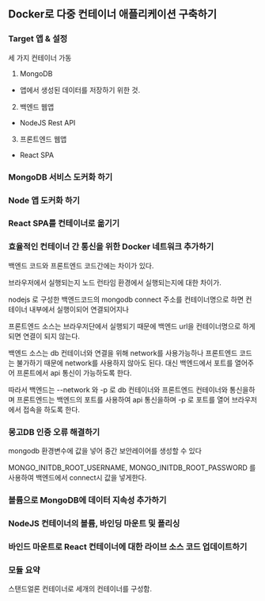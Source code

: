 ## Docker로 다중 컨테이너 애플리케이션 구축하기

### Target 앱 & 설정

세 가지 컨테이너 가동

1. MongoDB

- 앱에서 생성된 데이터를 저장하기 위한 것.

2. 백엔드 웹앱

- NodeJS Rest API

3. 프론트엔드 웹앱

- React SPA

### MongoDB 서비스 도커화 하기

### Node 앱 도커화 하기

### React SPA를 컨테이너로 옮기기

### 효율적인 컨테이너 간 통신을 위한 Docker 네트워크 추가하기

백엔드 코드와 프론트엔드 코드간에는 차이가 있다.

브라우저에서 실행되는지 노드 런타임 환경에서 실행되는지에 대한 차이가.

nodejs 로 구성한 백엔드코드의 mongodb connect 주소를 컨테이너명으로 하면 컨테이너 내부에서 실행이되어 연결되어지나

프론트엔드 소스는 브라우저단에서 실행되기 때문에 백엔드 url을 컨테이너명으로 하게되면 연결이 되지 않는다.

백엔드 소스는 db 컨테이너와 연결을 위해 network를 사용가능하나 프론트엔드 코드는 불가하기 때문에 network를 사용하지 않아도 된다.
대신 백엔드에서 포트를 열어주어 프론트에서 api 통신이 가능하도록 한다.

따라서
백엔드는 --network 와 -p 로 db 컨테이너와 프론트엔드 컨테이너와 통신을하며
프론트엔드는 백엔드의 포트를 사용하여 api 통신을하며 -p 로 포트를 열어 브라우저에서 접속을 하도록 한다.

### 몽고DB 인증 오류 해결하기

mongodb 환경변수에 값을 넣어 중간 보안레이어를 생성할 수 있다

MONGO_INITDB_ROOT_USERNAME, MONGO_INITDB_ROOT_PASSWORD 를 사용하여 백엔드에서 connect시 값을 넣게한다.

### 볼륨으로 MongoDB에 데이터 지속성 추가하기

### NodeJS 컨테이너의 볼륨, 바인딩 마운트 및 폴리싱

### 바인드 마운트로 React 컨테이너에 대한 라이브 소스 코드 업데이트하기

### 모듈 요약

스탠드얼론 컨테이너로 세개의 컨테이너를 구성함.

